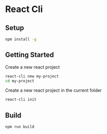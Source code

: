 React Cli
===========

Setup
-----

```bash
npm install -g
```

Getting Started
---------------

Create a new react project

```bash
react-cli new my-project
cd my-project
```

Create a new react project in the current folder

```bash
react-cli init
```

Build
-----

```bash
npm run build
```